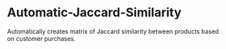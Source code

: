 # Automatic-Jaccard-Similarity
Automatically creates matrix of Jaccard similarity between products based on customer purchases.
